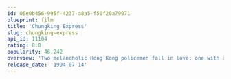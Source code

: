 ```yaml
---
id: 06e0b456-995f-4237-a8a5-f50f20a79071
blueprint: film
title: 'Chungking Express'
slug: chungking-express
api_id: 11104
rating: 8.0
popularity: 46.242
overview: 'Two melancholic Hong Kong policemen fall in love: one with a mysterious underworld figure, the other with a beautiful and ethereal server at a late-night restaurant.'
release_date: '1994-07-14'
---
```

